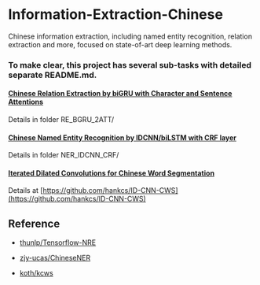 # Information-Extraction-Chinese

Chinese information extraction, including named entity recognition, relation extraction and more, focused on state-of-art deep learning methods.


### To make clear, this project has several sub-tasks with detailed separate README.md.


#### [Chinese Relation Extraction by biGRU with Character and Sentence Attentions](https://github.com/crownpku/Information-Extraction-Chinese/tree/master/RE_BGRU_2ATT)

Details in folder RE_BGRU_2ATT/


#### [Chinese Named Entity Recognition by IDCNN/biLSTM with CRF layer](https://github.com/crownpku/Information-Extraction-Chinese/tree/master/NER_IDCNN_CRF)

Details in folder NER_IDCNN_CRF/


#### [Iterated Dilated Convolutions for Chinese Word Segmentation](https://github.com/hankcs/ID-CNN-CWS)

Details at [https://github.com/hankcs/ID-CNN-CWS](https://github.com/hankcs/ID-CNN-CWS)


## Reference

* [thunlp/Tensorflow-NRE](https://github.com/thunlp/TensorFlow-NRE)

* [zjy-ucas/ChineseNER](https://github.com/zjy-ucas/ChineseNER)

* [koth/kcws](https://github.com/koth/kcws)
